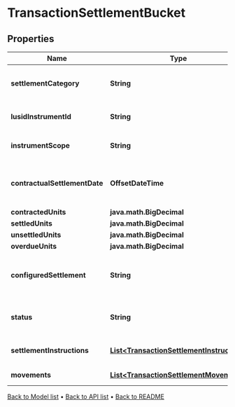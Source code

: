 

# TransactionSettlementBucket


## Properties

| Name | Type | Description | Notes |
|------------ | ------------- | ------------- | -------------|
|**settlementCategory** | **String** | A category representing the set of movement types that this instruction applies to. |  |
|**lusidInstrumentId** | **String** | The LusidInstrumentId of the instrument being settled. |  |
|**instrumentScope** | **String** | The Scope of the instrument being settled. |  |
|**contractualSettlementDate** | **OffsetDateTime** | The contractual settlement date. Used to match the instruction to the correct settlement bucket. |  [optional] |
|**contractedUnits** | **java.math.BigDecimal** | The contracted units. |  [optional] |
|**settledUnits** | **java.math.BigDecimal** | The settled units. |  [optional] |
|**unsettledUnits** | **java.math.BigDecimal** | The unsettled units. |  [optional] |
|**overdueUnits** | **java.math.BigDecimal** | The overdue units. |  [optional] |
|**configuredSettlement** | **String** | The method of settlement for the settlement bucket, as defined in the portfolio&#39;s SettlementConfiguration |  [optional] |
|**status** | **String** | The Status of the settlement bucket - &#39;Settled&#39;, &#39;Part Settled&#39; or &#39;Unsettled&#39;. |  |
|**settlementInstructions** | [**List&lt;TransactionSettlementInstruction&gt;**](TransactionSettlementInstruction.md) | The settlement instructions received for this settlement bucket. |  [optional] |
|**movements** | [**List&lt;TransactionSettlementMovement&gt;**](TransactionSettlementMovement.md) | The movements for the settlement bucket. |  [optional] |



[Back to Model list](../README.md#documentation-for-models) &#8226; [Back to API list](../README.md#documentation-for-api-endpoints) &#8226; [Back to README](../README.md)


